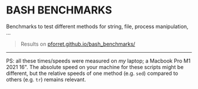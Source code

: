 # BASH BENCHMARKS
Benchmarks to test different methods for string, file, process manipulation, ...

> Results on  [pforret.github.io/bash_benchmarks/](https://pforret.github.io/bash_benchmarks/)

---
PS: all these times/speeds were measured on _my_ laptop; a Macbook Pro M1 2021 16". 
The absolute speed on your machine for these scripts might be different, 
but the relative speeds of one method (e.g. `sed`) compared to others (e.g. `tr`) remains relevant.
